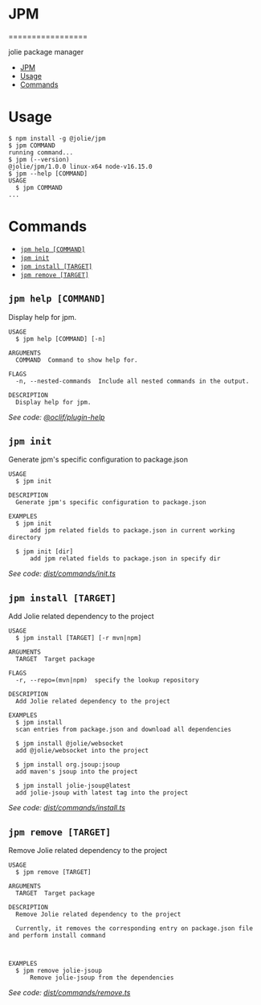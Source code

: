 # JPM
=================

jolie package manager

<!-- toc -->
* [JPM](#jpm)
* [Usage](#usage)
* [Commands](#commands)
<!-- tocstop -->
# Usage
<!-- usage -->
```sh-session
$ npm install -g @jolie/jpm
$ jpm COMMAND
running command...
$ jpm (--version)
@jolie/jpm/1.0.0 linux-x64 node-v16.15.0
$ jpm --help [COMMAND]
USAGE
  $ jpm COMMAND
...
```
<!-- usagestop -->
# Commands
<!-- commands -->
* [`jpm help [COMMAND]`](#jpm-help-command)
* [`jpm init`](#jpm-init)
* [`jpm install [TARGET]`](#jpm-install-target)
* [`jpm remove [TARGET]`](#jpm-remove-target)

## `jpm help [COMMAND]`

Display help for jpm.

```
USAGE
  $ jpm help [COMMAND] [-n]

ARGUMENTS
  COMMAND  Command to show help for.

FLAGS
  -n, --nested-commands  Include all nested commands in the output.

DESCRIPTION
  Display help for jpm.
```

_See code: [@oclif/plugin-help](https://github.com/oclif/plugin-help/blob/v5.1.12/src/commands/help.ts)_

## `jpm init`

Generate jpm's specific configuration to package.json

```
USAGE
  $ jpm init

DESCRIPTION
  Generate jpm's specific configuration to package.json

EXAMPLES
  $ jpm init
      add jpm related fields to package.json in current working directory

  $ jpm init [dir]
      add jpm related fields to package.json in specify dir
```

_See code: [dist/commands/init.ts](https://github.com/jolie/jpm/blob/v1.0.0/dist/commands/init.ts)_

## `jpm install [TARGET]`

Add Jolie related dependency to the project

```
USAGE
  $ jpm install [TARGET] [-r mvn|npm]

ARGUMENTS
  TARGET  Target package

FLAGS
  -r, --repo=(mvn|npm)  specify the lookup repository

DESCRIPTION
  Add Jolie related dependency to the project

EXAMPLES
  $ jpm install
  scan entries from package.json and download all dependencies

  $ jpm install @jolie/websocket
  add @jolie/websocket into the project

  $ jpm install org.jsoup:jsoup
  add maven's jsoup into the project

  $ jpm install jolie-jsoup@latest
  add jolie-jsoup with latest tag into the project
```

_See code: [dist/commands/install.ts](https://github.com/jolie/jpm/blob/v1.0.0/dist/commands/install.ts)_

## `jpm remove [TARGET]`

Remove Jolie related dependency to the project

```
USAGE
  $ jpm remove [TARGET]

ARGUMENTS
  TARGET  Target package

DESCRIPTION
  Remove Jolie related dependency to the project

  Currently, it removes the corresponding entry on package.json file and perform install command



EXAMPLES
  $ jpm remove jolie-jsoup
      Remove jolie-jsoup from the dependencies
```

_See code: [dist/commands/remove.ts](https://github.com/jolie/jpm/blob/v1.0.0/dist/commands/remove.ts)_
<!-- commandsstop -->

